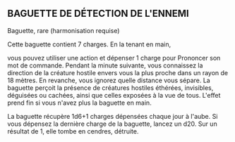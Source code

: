 ## BAGUETTE DE DÉTECTION DE L'ENNEMI

Baguette, rare (harmonisation requise)

Cette baguette contient 7 charges. En la tenant en main,

vous pouvez utiliser une action et dépenser 1 charge pour
Prononcer son mot de commande. Pendant la minute suivante,
vous connaissez la direction de la créature hostile envers vous
la plus proche dans un rayon de 18 mètres. En revanche, vous
ignorez quelle distance vous sépare. La baguette perçoit la
présence de créatures hostiles éthérées, invisibles, déguisées
ou cachées, ainsi que celles exposées à la vue de tous. L'effet
prend fin si vous n'avez plus la baguette en main.

La baguette récupère 1d6+1 charges dépensées chaque
jour à l'aube. Si vous dépensez la dernière charge de la
baguette, lancez un d20. Sur un résultat de 1, elle tombe en
cendres, détruite.
